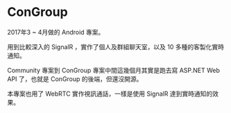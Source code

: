 # ConGroup
2017年3 ~ 4月做的 Android 專案。

用到比較深入的 SignalR ，實作了個人及群組聊天室，以及 10 多種的客製化實時通知。

Community 專案到 ConGroup 專案中間這幾個月其實是跑去寫 ASP.NET Web API 了，也就是 ConGroup 的後端，但還沒開源。

本專案也用了 WebRTC 實作視訊通話，一樣是使用 SignalR 達到實時通知的效果。
